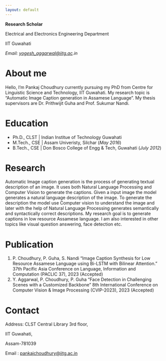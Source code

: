 ```yaml
---
layout: default
---
```


**Research Scholar**

<p>Electrical and Electronics Engineering Department</p>

IIT Guwahati

_Email: yogesh_aggarwal@iitg.ac.in_

# About me

Hello, I’m Pankaj Choudhury currently pursuing my PhD from Centre for Linguistic Science and Technology, IIT Guwahati. My research topic is “Automatic Image Caption generation in Assamese Language”. My thesis supervisors are Dr. Prithwijit Guha and Prof. Sukumar Nandi.    

# Education
- Ph.D., CLST | Indian Institue of Technology Guwahati 							       		
- M.Tech., CSE	| Assam Univeristy, Silchar (_May 2016_)	 			        		
- B.Tech., CSE | Don Bosco College of Engg & Tech, Guwahati (_July 2012_)

# Research

Automatic Image caption generation is the process of generating textual description of an image. It uses both Natural Language Processing and Computer Vision to generate the captions. Given a input image the model generates a natural language description of the image. To generate the description the model use Computer vision to understand the image and later with the help of Natural Language Processing generates semantically and syntactically correct descriptions. My research goal is to generate captions in low resource Assamese language. I am also interested in other topics like visual question answering, face detection etc.


# Publication
1. P. Choudhury, P. Guha, S. Nandi  “Image Caption Synthesis for Low Resource Assamese Language using Bi-LSTM with Bilinear Attention.” 37th Pacific Asia Conference on Language, Information and Computation (PACLIC 37), 2023 (Accepted)
2. Y. Aggarwal, P. Choudhury, P. Guha “Face Detection in Challenging Scenes with a Customized Backbone” 8th International Conference on Computer Vision & Image Processing (CVIP-2023), 2023 (Accepted)

# Contact

Address: CLST Central Library 3rd floor,

IIT Guwahati, 

Assam-781039

Email : pankajchoudhury@iitg.ac.in

